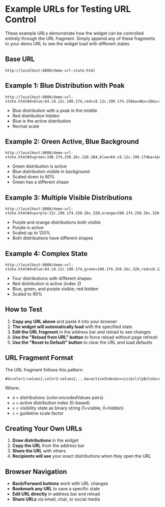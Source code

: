 # Example URLs for Testing URL Control

These example URLs demonstrate how the widget can be controlled entirely through the URL fragment. Simply append any of these fragments to your demo URL to see the widget load with different states.

## Base URL
```
http://localhost:8000/demo-url-state.html
```

## Example 1: Blue Distribution with Peak
```
http://localhost:8000/demo-url-state.html#d=blue:64.c8.12c.190.1f4,red=c8.12c.190.1f4.258&a=0&v=10&s=1
```
- Blue distribution with a peak in the middle
- Red distribution hidden
- Blue is the active distribution
- Normal scale

## Example 2: Green Active, Blue Background
```
http://localhost:8000/demo-url-state.html#d=green:190.1f4.258.2bc.320.384,blue=64.c8.12c.190.1f4&a=1&v=01&s=0.8
```
- Green distribution is active
- Blue distribution visible in background
- Scaled down to 80%
- Green has a different shape

## Example 3: Multiple Visible Distributions
```
http://localhost:8000/demo-url-state.html#d=purple:12c.190.1f4.258.2bc.320,orange=190.1f4.258.2bc.320.384&a=0&v=11&s=1.2
```
- Purple and orange distributions both visible
- Purple is active
- Scaled up to 120%
- Both distributions have different shapes

## Example 4: Complex State
```
http://localhost:8000/demo-url-state.html#d=blue:64.c8.12c.190.1f4,green=190.1f4.258.2bc.320,red=c8.12c.190.1f4.258,purple=12c.190.1f4.258.2bc&a=2&v=1101&s=0.9
```
- Four distributions with different shapes
- Red distribution is active (index 2)
- Blue, green, and purple visible; red hidden
- Scaled to 90%

## How to Test

1. **Copy any URL above** and paste it into your browser
2. **The widget will automatically load** with the specified state
3. **Edit the URL fragment** in the address bar and reload to see changes
4. **Use the "Reload from URL" button** to force reload without page refresh
5. **Use the "Reset to Default" button** to clear the URL and load defaults

## URL Fragment Format

The URL fragment follows this pattern:
```
#d=color1:values1,color2:values2,...&a=activeIndex&v=visibilityBits&s=scaleFactor
```

Where:
- `d` = distributions (color:encodedValues pairs)
- `a` = active distribution index (0-based)
- `v` = visibility state as binary string (1=visible, 0=hidden)
- `s` = guideline scale factor

## Creating Your Own URLs

1. **Draw distributions** in the widget
2. **Copy the URL** from the address bar
3. **Share the URL** with others
4. **Recipients will see** your exact distributions when they open the URL

## Browser Navigation

- **Back/Forward buttons** work with URL changes
- **Bookmark any URL** to save a specific state
- **Edit URL directly** in address bar and reload
- **Share URLs** via email, chat, or social media
